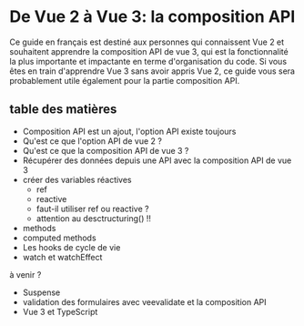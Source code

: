 # De Vue 2 à Vue 3: la composition API

Ce guide en français est destiné aux personnes qui connaissent Vue 2 et souhaitent apprendre la composition API de vue 3, qui est la fonctionnalité la plus importante et impactante en terme d'organisation du code. Si vous êtes en train d'apprendre Vue 3 sans avoir appris Vue 2, ce guide vous sera probablement utile également pour la partie composition API.

## table des matières

- Composition API est un ajout, l'option API existe toujours
- Qu'est ce que l'option API de vue 2 ?
- Qu'est ce que la composition API de vue 3 ?
- Récupérer des données depuis une API avec la composition API de vue 3
- créer des variables réactives
  - ref
  - reactive
  - faut-il utiliser ref ou reactive ?
  - attention au desctructuring() !!
- methods
- computed methods
- Les hooks de cycle de vie
- watch et watchEffect

à venir ?

- Suspense
- validation des formulaires avec veevalidate et la composition API
- Vue 3 et TypeScript
